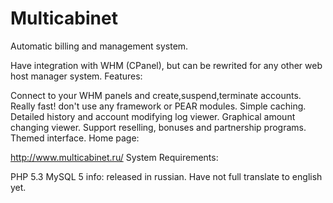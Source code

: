 # Multicabinet
Automatic billing and management system.

Have integration with WHM (CPanel), but can be rewrited for any other web host manager system.
Features:

Connect to your WHM panels and create,suspend,terminate accounts.
Really fast! don't use any framework or PEAR modules. Simple caching.
Detailed history and account modifying log viewer.
Graphical amount changing viewer.
Support reselling, bonuses and partnership programs.
Themed interface.
Home page:

http://www.multicabinet.ru/
System Requirements:

PHP 5.3
MySQL 5
info: released in russian. Have not full translate to english yet.
